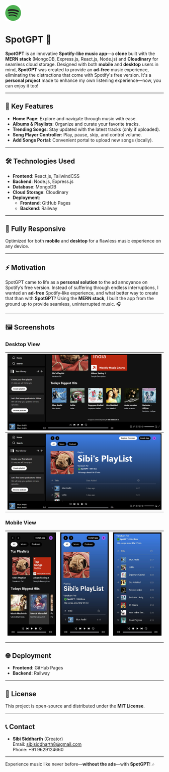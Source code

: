 ![SpotGPT Logo](./src/assets/SpotGPT_logo.png)

# SpotGPT 🎵
**SpotGPT** is an innovative **Spotify-like music app**—a **clone** built with the **MERN stack** (MongoDB, Express.js, React.js, Node.js) and **Cloudinary** for seamless cloud storage. Designed with both **mobile** and **desktop** users in mind, **SpotGPT** was created to provide an **ad-free** music experience, eliminating the distractions that come with Spotify's free version. It's a **personal project** made to enhance my own listening experience—now, you can enjoy it too!

---

## 🚀 Key Features
- **Home Page**: Explore and navigate through music with ease.
- **Albums & Playlists**: Organize and curate your favorite tracks.
- **Trending Songs**: Stay updated with the latest tracks (only if uploaded).
- **Song Player Controller**: Play, pause, skip, and control volume.
- **Add Songs Portal**: Convenient portal to upload new songs (locally).

---

## 🛠️ Technologies Used
- **Frontend**: React.js, TailwindCSS
- **Backend**: Node.js, Express.js
- **Database**: MongoDB
- **Cloud Storage**: Cloudinary
- **Deployment**: 
  - **Frontend**: GitHub Pages
  - **Backend**: Railway

---

## 📱 Fully Responsive
Optimized for both **mobile** and **desktop** for a flawless music experience on any device.

---

## ⚡ Motivation
SpotGPT came to life as a **personal solution** to the ad annoyance on Spotify’s free version. Instead of suffering through endless interruptions, I wanted an **ad-free** Spotify-like experience, and what better way to create that than with **SpotGPT**? Using the **MERN stack**, I built the app from the ground up to provide seamless, uninterrupted music. 🎧

---

## 🖼️ Screenshots
### Desktop View

| ![Desktop Screenshot 1](./readme-images/SpotGPT-desktop-image-2.png) |
|:-----------------------------------------------------------:|
| ![Desktop Screenshot 2](./readme-images/SpotGPT-desktop-image-3.png) |

### Mobile View

| ![Mobile Screenshot 1](./readme-images/SpotGPT-mobile-image-1.jpg) | ![Mobile Screenshot 2](./readme-images/SpotGPT-mobile-image-2.jpg) | ![Mobile Screenshot 3](./readme-images/SpotGPT-mobile-image-3.jpg) |
|:----------------------------------------------------------:|:----------------------------------------------------------:|:----------------------------------------------------------:|

---

## 🌐 Deployment
- **Frontend**: GitHub Pages 
- **Backend**: Railway

---

## 🤖 License
This project is open-source and distributed under the **MIT License**.

---

## 📞 Contact
- **Sibi Siddharth** (Creator)  
  Email: [sibisiddharth8@gmail.com](mailto:sibisiddharth8@gmail.com)  
  Phone: +91 9629124660

---

Experience music like never before—**without the ads**—with **SpotGPT**! 🎶
